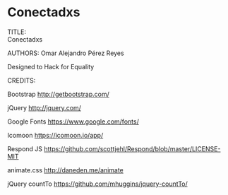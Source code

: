 # Conectadxs
TITLE:   
Conectadxs

AUTHORS:
Omar Alejandro Pérez Reyes

Designed to Hack for Equality

CREDITS:

Bootstrap
http://getbootstrap.com/

jQuery
http://jquery.com/

Google Fonts
https://www.google.com/fonts/

Icomoon
https://icomoon.io/app/

Respond JS
https://github.com/scottjehl/Respond/blob/master/LICENSE-MIT
 
animate.css
http://daneden.me/animate

jQuery countTo
https://github.com/mhuggins/jquery-countTo/